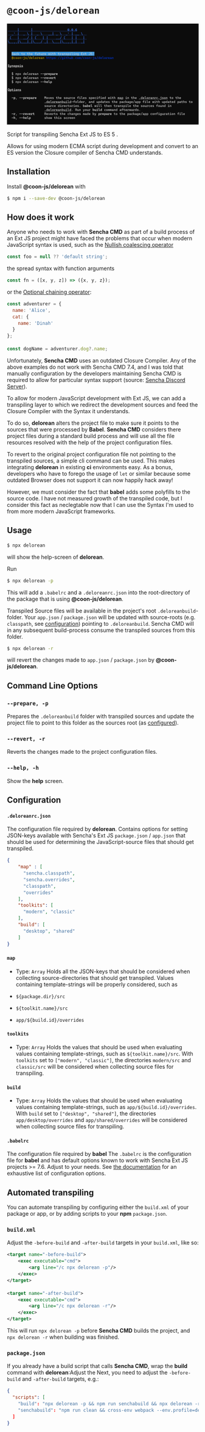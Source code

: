 # `@coon-js/delorean`

![](title.png)

Script for transpiling Sencha Ext JS to ES 5 .

Allows for using modern ECMA script during development and convert to an ES version the Closure compiler
of Sencha CMD understands.

## Installation

Install **@coon-js/delorean** with 

```bash
$ npm i --save-dev @coon-js/delorean
```

## How does it work
Anyone who needs to work with **Sencha CMD** as part of a build process of an Ext JS project might have
faced the problems that occur when modern JavaScript syntax is used, such as the
[Nullish coalescing operator](https://developer.mozilla.org/en-US/docs/Web/JavaScript/Reference/Operators/Nullish_coalescing)

```javascript
const foo = null ?? 'default string';
```

the spread syntax with function arguments

```javascript
const fn = ([x, y, z]) => ({x, y, z});
```
or the [Optional chaining operator](https://developer.mozilla.org/en-US/docs/Web/JavaScript/Reference/Operators/Optional_chaining):

```javascript
const adventurer = {
  name: 'Alice',
  cat: {
    name: 'Dinah'
  }
};

const dogName = adventurer.dog?.name;
```

Unfortunately, **Sencha CMD** uses an outdated Closure Compiler. Any of the above examples do not work 
with Sencha CMD 7.4, and I was told that manually configuration by the developers maintaining Sencha CMD
is required to allow for particular syntax support (source: [Sencha Discord Server](https://discord.gg/D7ypB45D)).

To allow for modern JavaScript development with Ext JS, we can add a transpiling layer to which we redirect
the development sources and feed the Closure Compiler with the Syntax it understands. 

To do so, **delorean** alters the project file to make sure it points to the sources that were processed by **Babel**.
**Sencha CMD** considers there project files during a standard build process and will use all the file
resources resolved with the help of the project configuration files.

To revert to the original project configuration file not pointing to the transpiled sources, a simple cli command
can be used. This makes integrating **delorean** in existing **ci** environments easy. As a bonus, developers
who have to forego the usage of `let` or similar because some outdated Browser does not support it can now
happily hack away!

However, we must consider the fact that **babel** adds some polyfills to the source code. I have not measured
growth of the transpiled code, but I consider this fact as neclegtable now that I can use the Syntax I'm used
to from more modern JavaScript frameworks.

## Usage


```bash
$ npx delorean 
```

will show the help-screen of **delorean**.

Run

```bash
$ npx delorean -p
```

This will add a `.babelrc` and a `.deloreanrc.json` into the root-directory of the package that is using
**@coon-js/delorean**.

Transpiled Source files will be available in the project's root `.deloreanbuild`-folder. Your
`app.json` / `package.json` will be updated with source-roots (e.g. `classpath`, see [configuration](#configuration))
pointing to `.deloreanbuild`.
Sencha CMD will in any subsequent build-process consume the transpiled sources from this folder.

```bash
$ npx delorean -r
```

will revert the changes made to `app.json` / `package.json` by **@coon-js/delorean**.

## Command Line Options

### `--prepare, -p`
Prepares the `.deloreanbuild` folder with transpiled sources and update the project file to point to
this folder as the sources root (as [configured](#configuration)).

### `--revert, -r`
Reverts the changes made to the project configuration files.

### `--help, -h`
Show the **help** screen.

## Configuration 
#### `.deloreanrc.json`
The configuration file required by **delorean**.
Contains options for setting JSON-keys available with Sencha's Ext JS `package.json` / `app.json` that should be used
for determining the JavaScript-source files that should get transpiled.

```json
{
    "map" : [
      "sencha.classpath",
      "sencha.overrides",
      "classpath",
      "overrides"
    ],
    "toolkits": [
      "modern", "classic"
    ],
    "build": [
      "desktop", "shared"
    ]
}
```

#### `map`
 - Type: `Array`
Holds all the JSON-keys that should be considered when collecting source-directories that should get transpiled.
Values containing template-strings will be properly considered, such as

 - `${package.dir}/src` 
 - `${toolkit.name}/src`
 - `app/${build.id}/overrides`

#### `toolkits`
- Type: `Array`
  Holds the values that should be used when evaluating values containing template-strings, such as `${toolkit.name}/src`.
With `toolkits` set to `["modern", "classic"]`, the directories `modern/src` and `classic/src` will be considered
when collecting source files for transpiling.

#### `build`
- Type: `Array`
  Holds the values that should be used when evaluating values containing template-strings, such as `app/${build.id}/overrides`.
  With `build` set to `["desktop", "shared"]`, the directories `app/desktop/overrides` and `app/shared/overrides` will be considered
  when collecting source files for transpiling.

#### `.babelrc`
The configuration file required by **babel**
The `.babelrc` is the configuration file for **babel** and has default options known to
work with Sencha Ext JS projects >= 7.6. Adjust to your needs. See [the documentation](https://babeljs.io/)
for an exhaustive list of configuration options.



## Automated transpiling
You can automate transpiling by configuring either the `build.xml` of your package or app, or by adding
scripts to your **npm** `package.json`.

### `build.xml`
Adjust the `-before-build` and `-after-build` targets in your `build.xml`, like so:
```xml
<target name="-before-build">
    <exec executable="cmd">
        <arg line="/c npx delorean -p"/>
    </exec>
</target>

<target name="-after-build">
    <exec executable="cmd">
        <arg line="/c npx delorean -r"/>
    </exec>
</target>
```

This will run `npx delorean -p` before **Sencha CMD** builds the project, and `npx delorean -r` when
building was finished.

### `package.json`
If you already have a build script that calls **Sencha CMD**, wrap the **build** command with **delorean**:Adjust the Next, you need to adjust the `-before-build` and `-after-build` targets, e.g.:


```json
{
  "scripts": [
    "build": "npx delorean -p && npm run senchabuild && npx delorean -r",
    "senchabuild": "npm run clean && cross-env webpack --env.profile=desktop --env.environment=production --env.treeshake=yes --env.cmdopts=--uses" ]
  ]
}
```

